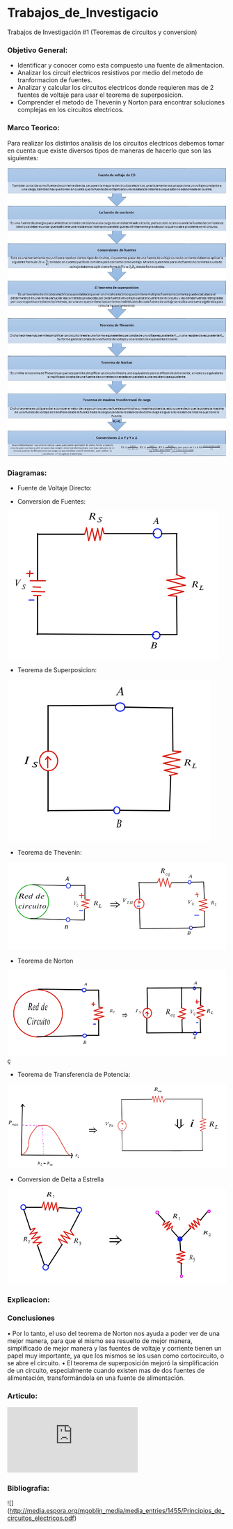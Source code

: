 # Trabajos_de_Investigacio
Trabajos de Investigación #1 (Teoremas de circuitos y conversion)
### Objetivo General:
- Identificar y conocer como esta compuesto una fuente de alimentacion.
- Analizar los circuit electricos resistivos por medio del metodo de tranformacion de fuentes.
-  Analizar y calcular los circuitos electricos donde requieren mas de 2 fuentes de voltaje para usar el teorema de superposicion.
- Comprender el metodo de Thevenin y Norton para encontrar soluciones complejas en los circuitos electricos.

### Marco Teorico:
Para realizar los distintos analisis de los circuitos electricos debemos tomar en cuenta que existe diversos tipos de maneras de hacerlo que son las siguientes:

![](https://github.com/JonathanGuaman/Trabajos_de_Investigacion/blob/cb69f98ba5f0350e06f526083898858a2bddc528/Diagramas/Marco%20Teorico.png)



### Diagramas:
- Fuente de Voltaje Directo:

- Conversion de Fuentes:

![](https://github.com/JonathanGuaman/Trabajos_de_Investigacion/blob/cb69f98ba5f0350e06f526083898858a2bddc528/Diagramas/Diagrama1.png)


- Teorema de Superposicion:
 
![](https://github.com/JonathanGuaman/Trabajos_de_Investigacion/blob/cb69f98ba5f0350e06f526083898858a2bddc528/Diagramas/Diagrama2.png)

 
- Teorema de Thevenin:

![](https://github.com/JonathanGuaman/Trabajos_de_Investigacion/blob/cb69f98ba5f0350e06f526083898858a2bddc528/Diagramas/Diagrama4.png)


- Teorema de Norton

![](https://github.com/JonathanGuaman/Trabajos_de_Investigacion/blob/cb69f98ba5f0350e06f526083898858a2bddc528/Diagramas/Diagrama5.png)ç


- Teorema de Transferencia de Potencia:

![](https://github.com/JonathanGuaman/Trabajos_de_Investigacion/blob/cb69f98ba5f0350e06f526083898858a2bddc528/Diagramas/Diagrama7.png)


- Conversion de Delta a Estrella

![](https://github.com/JonathanGuaman/Trabajos_de_Investigacion/blob/cb69f98ba5f0350e06f526083898858a2bddc528/Diagramas/Diagrama6.png)

### Explicacion:


### Conclusiones

•	Por lo tanto, el uso del teorema de Norton nos ayuda a poder ver de una mejor manera, para que el mismo sea resuelto de mejor manera, simplificado de mejor manera y las fuentes de voltaje y corriente tienen un papel muy importante, ya que los mismos se los usan como cortocircuito, o se abre el circuito.
•	El teorema de superposición mejoró la simplificación de un circuito, especialmente cuando existen mas de dos fuentes de alimentación, transformándola en una fuente de alimentación.

### Articulo:

![](https://github.com/JonathanGuaman/Trabajos_de_Investigacion/blob/672c95d4a8563732d02f5c8b2d60b6f109d834a7/Articulo/Convers%C3%B3n%20de%20circuitos.pdf)



### Bibliografia:

![] (http://media.espora.org/mgoblin_media/media_entries/1455/Principios_de_circuitos_electricos.pdf)


